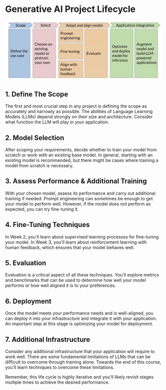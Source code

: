 # Generative AI Project Lifecycle

![AI Project Lifecycle](<resources/../resources/generative_ai_lifecycle.png>)


## 1. Define The Scope
The first and most crucial step in any project is defining the scope as accurately and narrowly as possible. The abilities of Language Learning Models (LLMs) depend strongly on their size and architecture. Consider what function the LLM will play in your application.

## 2. Model Selection
After scoping your requirements, decide whether to train your model from scratch or work with an existing base model. In general, starting with an existing model is recommended, but there might be cases where training a model from scratch is necessary.

## 3. Assess Performance & Additional Training
With your chosen model, assess its performance and carry out additional training if needed. Prompt engineering can sometimes be enough to get your model to perform well. However, if the model does not perform as expected, you can try fine-tuning it.

## 4. Fine-Tuning Techniques
In Week 2, you'll learn about supervised learning processes for fine-tuning your model. In Week 3, you'll learn about reinforcement learning with human feedback, which ensures that your model behaves well.

## 5. Evaluation
Evaluation is a critical aspect of all these techniques. You'll explore metrics and benchmarks that can be used to determine how well your model performs or how well aligned it is to your preferences. 

## 6. Deployment
Once the model meets your performance needs and is well-aligned, you can deploy it into your infrastructure and integrate it with your application. An important step at this stage is optimizing your model for deployment.

## 7. Additional Infrastructure
Consider any additional infrastructure that your application will require to work well. There are some fundamental limitations of LLMs that can be difficult to overcome through training alone. Towards the end of this course, you'll learn techniques to overcome these limitations.

Remember, this life cycle is highly iterative and you'll likely revisit stages multiple times to achieve the desired performance.